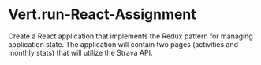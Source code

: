 # Vert.run-React-Assignment
Create a React application that implements the Redux pattern for managing application state. The application will contain two pages (activities and monthly stats) that will utilize the Strava API. 
